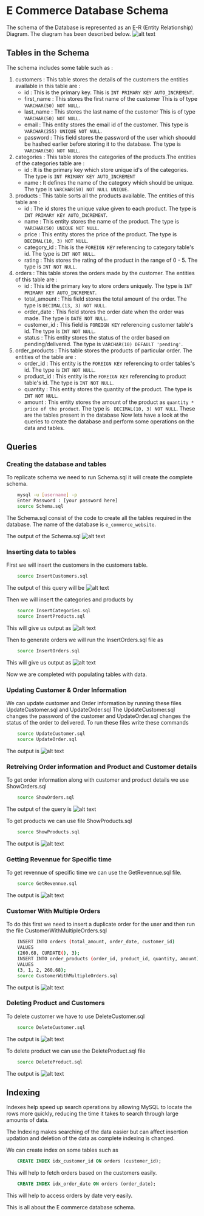 # E Commerce Database Schema
The schema of the Database is represented as an E-R (Entity Relationship) Diagram.
The diagram has been described below.
![alt text](image.png)

## Tables in the Schema
The schema includes some table such as : 
1. customers : This table stores the details of the customers the entities available in this table are : 
    - id : This is the primary key. This is `INT PRIMARY KEY AUTO_INCREMENT`.
    - first_name : This stores the first name of the customer This is of type `VARCHAR(50) NOT NULL`.
    - last_name : This stores the last name of the customer This is of type `VARCHAR(50) NOT NULL`.
    - email : This entity stores the email id of the customer.
    This type is `VARCHAR(255) UNIQUE NOT NULL`.
    - password : This field stores the password of the user which shoould be hashed earlier before storing it to the database. The type is `VARCHAR(50) NOT NULL`.
2. categories : This table stores the categories of the products.The entities of the categories table are : 
    - id : It is the primary key which store unique id's of the categories. The type is `INT PRIMARY KEY AUTO_INCREMENT`
    - name : It defines the name of the category which should be unique. The type is `VARCHAR(50) NOT NULL UNIQUE`.
3. products : This table sorts all the products available. The entities of this table are : 
    - id : The id stores the unique value given to each product.
    The type is `INT PRIMARY KEY AUTO_INCREMENT`.
    - name : This entity stores the name of the product. The type is `VARCHAR(50) UNIQUE NOT NULL`.
    - price : This entity stores the price of the product. The type is `DECIMAL(10, 3) NOT NULL`.
    - category_id : This is the `FOREIGN KEY` referencing to category table's id. The type is `INT NOT NULL`.
    - rating : This stores the rating of the product in the range of 0 - 5. The type is `INT NOT NULL`. 
4. orders : This table stores the orders made by the customer. The entities of this table are : 
    - id : This id the primary key to store orders uniquely. The type is `INT PRIMARY KEY AUTO_INCREMENT`.
    - total_amount : This field stores the total amount of the order. The type is `DECIMAL(13, 3) NOT NULL`.
    - order_date : This field stores the order date when the order was made. The type is `DATE NOT NULL`.
    - customer_id : This field is `FOREIGN KEY` referencing customer table's id. The type is `INT NOT NULL`.
    - status : This entity stores the status of the order based on pending/delivered. The type is `VARCHAR(10) DEFAULT 'pending'`.
5. order_products : This table stores the products of particular order. The entities of the table are : 
    - order_id : This entity is the `FOREIGN KEY` referencing to order tables's id. The type is `INT NOT NULL`.
    - product_id : This entity is the `FOREIGN KEY` referencing to product table's id. The type is `INT NOT NULL`.
    - quantity : This entity stores the quantity of the product. The type is `INT NOT NULL`.
    - amount : This entity stores the amount of the product as `quantity * price of the product`. The type is ` DECIMAL(10, 3) NOT NULL`.
These are the tables present in the database Now lets have a look at the queries to create the database and perform some operations on the data and tables.
## Queries
### Creating the database and tables
To replicate schema we need to run Schema.sql it will create the complete schema.
```bash
    mysql -u [username] -p
    Enter Password : [your password here]
    source Schema.sql
```
The Schema.sql consist of the code to create all the tables required in the database.
The name of the database is `e_commerce_website`.

The output of the Schema.sql
![alt text](image-1.png)

### Inserting data to tables

First we will insert the customers in the customers table.
```bash
    source InsertCustomers.sql
```

The output of this query will be 
![alt text](image-2.png)

Then we will insert the categories and products by
```bash
    source InsertCategories.sql
    source InsertProducts.sql
```
This will give us output as 
![alt text](image-3.png)

Then to generate orders we will run the InsertOrders.sql file as
```bash
    source InsertOrders.sql
```
This will give us output as
![alt text](image-4.png)

Now we are completed with populating tables with data.

### Updating Customer & Order Information
We can update customer and Order information by running these files
UpdateCustomer.sql and UpdateOrder.sql
The UpdateCustomer.sql changes the password of the customer and UpdateOrder.sql changes the status of the order to delivered.
To run these files write these commands
```bash
    source UpdateCustomer.sql
    source UpdateOrder.sql
```
The output is 
![alt text](image-5.png)

### Retreiving Order information and Product and Customer details

To get order information along with customer and product details we use ShowOrders.sql
```bash
    source ShowOrders.sql
```
The output of the query is 
![alt text](image-6.png)

To get products we can use file ShowProducts.sql

```bash
    source ShowProducts.sql
```
The output is 
![alt text](image-7.png)

### Getting Revennue for Specific time

To get revennue of specific time we can use the GetRevennue.sql file.

```bash
    source GetRevennue.sql
```
The output is 
![alt text](image-8.png)

### Customer With Multiple Orders
To do this first we need to insert a duplicate order for the user and then run the file CustomerWithMultipleOrders.sql
```bash
    INSERT INTO orders (total_amount, order_date, customer_id)
    VALUES
    (260.68, CURDATE(), 3);
    INSERT INTO order_products (order_id, product_id, quantity, amount)
    VALUES
    (3, 1, 2, 260.68);
    source CustomerWithMultipleOrders.sql
```
The output is 
![alt text](image-9.png)

### Deleting Product and Customers
To delete customer we have to use DeleteCustomer.sql
```bash
    source DeleteCustomer.sql
```
The output is 
![alt text](image-10.png)

To delete product we can use the DeleteProduct.sql file

```bash
    source DeleteProduct.sql
```
The output is 
![alt text](image-11.png)

## Indexing 
Indexes help speed up search operations by allowing MySQL to locate the rows more quickly, reducing the time it takes to search through large amounts of data.

The Indexing makes searching of the data easier but can affect insertion updation and deletion of the data as complete indexing is changed.

We can create index on some tables such as
```sql
    CREATE INDEX idx_customer_id ON orders (customer_id);
``` 
This will help to fetch orders based on the customers easily.
```sql
    CREATE INDEX idx_order_date ON orders (order_date);
```
This will help to access orders by date very easily.

This is all about the E commerce database schema.
